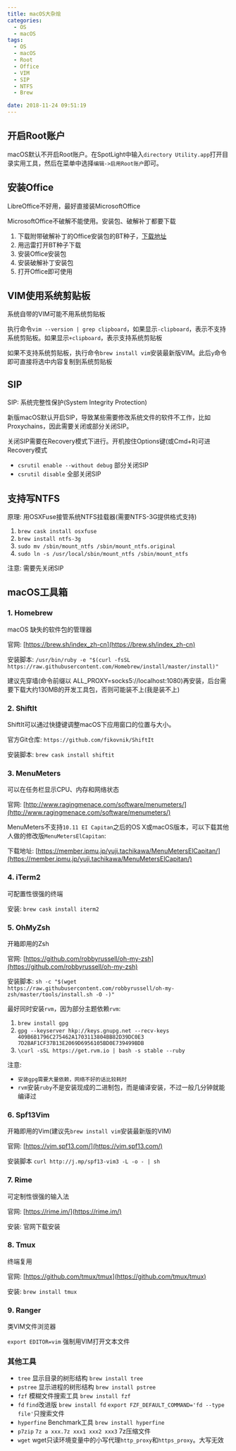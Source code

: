 ```yaml
---
title: macOS大杂烩
categories:
  - OS
  - macOS
tags:
  - OS
  - macOS
  - Root
  - Office
  - VIM
  - SIP
  - NTFS
  - Brew

date: 2018-11-24 09:51:19
---
```


## 开启Root账户

macOS默认不开启Root账户。在SpotLight中输入`directory Utility.app`打开目录实用工具，然后在菜单中选择`编辑->启用Root账户`即可。

## 安装Office

LibreOffice不好用，最好直接装MicrosoftOffice

MicrosoftOffice不破解不能使用。安装包、破解补丁都要下载

1. 下载附带破解补丁的Office安装包的BT种子，[下载地址](https://xclient.info/s/office-for-mac.html?t=4f0a4020107b06666625a478471f636d2fd280d2)
2. 用迅雷打开BT种子下载
3. 安装Office安装包
4. 安装破解补丁安装包
5. 打开Office即可使用

## VIM使用系统剪贴板

系统自带的VIM可能不用系统剪贴板

执行命令`vim --version | grep clipboard`，如果显示`-clipboard`，表示不支持系统剪贴板。如果显示`+clipboard`，表示支持系统剪贴板

如果不支持系统剪贴板，执行命令`brew install vim`安装最新版VIM。此后`y`命令即可直接将选中内容复制到系统剪贴板

<!--more-->

## SIP

 SIP: 系统完整性保护(System Integrity Protection)

 新版macOS默认开启SIP，导致某些需要修改系统文件的软件不工作，比如Proxychains，因此需要关闭或部分关闭SIP。
 
 关闭SIP需要在Recovery模式下进行。开机按住Options键(或Cmd+R)可进Recovery模式


 - `csrutil enable --without debug` 部分关闭SIP
 - `csrutil disable` 全部关闭SIP

## 支持写NTFS

原理: 用OSXFuse接管系统NTFS挂载器(需要NTFS-3G提供格式支持)

1. `brew cask install osxfuse`
2. `brew install ntfs-3g`
3. `sudo mv /sbin/mount_ntfs /sbin/mount_ntfs.original`
4. `sudo ln -s /usr/local/sbin/mount_ntfs /sbin/mount_ntfs`

注意: 需要先关闭SIP

## macOS工具箱

### 1. Homebrew

macOS 缺失的软件包的管理器

官网: [https://brew.sh/index_zh-cn](https://brew.sh/index_zh-cn)

安装脚本: `/usr/bin/ruby -e "$(curl -fsSL https://raw.githubusercontent.com/Homebrew/install/master/install)"`

建议先穿墙(命令前缀以 ALL\_PROXY=socks5://localhost:1080)再安装，后台需要下载大约130MB的开发工具包，否则可能装不上(我是装不上)

### 2. ShiftIt

ShiftIt可以通过快捷键调整macOS下应用窗口的位置与大小。

官方Git仓库: `https://github.com/fikovnik/ShiftIt`

安装脚本: `brew cask install shiftit`

### 3. MenuMeters

可以在任务栏显示CPU、内存和网络状态

官网: [http://www.ragingmenace.com/software/menumeters/](http://www.ragingmenace.com/software/menumeters/)

MenuMeters不支持`10.11 EI Capitan`之后的OS X或macOS版本，可以下载其他人做的修改版`MenuMetersElCapitan`:

下载地址: [https://member.ipmu.jp/yuji.tachikawa/MenuMetersElCapitan/](https://member.ipmu.jp/yuji.tachikawa/MenuMetersElCapitan/)

### 4. iTerm2

可配置性很强的终端

安装: `brew cask install iterm2`

### 5. OhMyZsh

开箱即用的Zsh

官网: [https://github.com/robbyrussell/oh-my-zsh](https://github.com/robbyrussell/oh-my-zsh)

安装脚本: `sh -c "$(wget https://raw.githubusercontent.com/robbyrussell/oh-my-zsh/master/tools/install.sh -O -)"`

最好同时安装`rvm`，因为部分主题依赖`rvm`:

1. `brew install gpg`
2. `gpg --keyserver hkp://keys.gnupg.net --recv-keys 409B6B1796C275462A1703113804BB82D39DC0E3 7D2BAF1CF37B13E2069D6956105BD0E739499BDB`
3. `\curl -sSL https://get.rvm.io | bash -s stable --ruby`

注意:

- `安装gpg需要大量依赖，网络不好的话比较耗时`
- `rvm`安装`ruby`不是安装现成的二进制包，而是编译安装，不过一般几分钟就能编译过

### 6. Spf13Vim

开箱即用的Vim(建议先`brew install vim`安装最新版的VIM)

官网: [https://vim.spf13.com/](https://vim.spf13.com/)

安装脚本 `curl http://j.mp/spf13-vim3 -L -o - | sh`

### 7. Rime

可定制性很强的输入法

官网: [https://rime.im/](https://rime.im/)

安装: 官网下载安装

### 8. Tmux

终端复用

官网: [https://github.com/tmux/tmux](https://github.com/tmux/tmux)

安装: `brew install tmux`

### 9. Ranger

类VIM文件浏览器

`export EDITOR=vim` 强制用VIM打开文本文件

### 其他工具

- `tree` 显示目录的树形结构 `brew install tree`
- `pstree` 显示进程的树形结构 `brew install pstree`
- `fzf` 模糊文件搜索工具 `brew install fzf`
- `fd` `find`改进版 `brew install fd` `export FZF_DEFAULT_COMMAND='fd --type file'`只搜索文件
- `hyperfine` Benchmark工具 `brew install hyperfine`
- `p7zip` `7z a xxx.7z xxx1 xxx2 xxx3` 7z压缩文件
- `wget` wget只读环境变量中的小写代理`http_proxy`和`https_proxy`。大写无效
